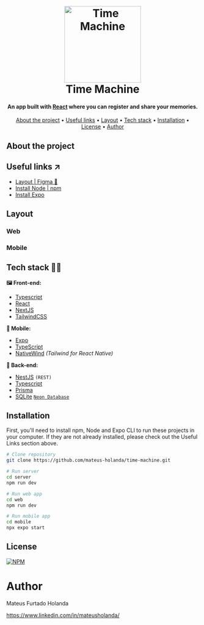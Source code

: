 <h1 align="center">
  <br>
  <img src="https://raw.githubusercontent.com/amitmerchant1990/electron-markdownify/master/app/img/markdownify.png" alt="Time Machine" width="200">
  <br>
  Time Machine
  <br>
</h1>

<h4 align="center">An app built with <a href="https://reactjs.org/" target="_blank">React</a> where you can register and share your memories.</h4>

<p align="center">
  <a href="#about-the-project">About the project</a> •
  <a href="#useful-links">Useful links</a> •
  <a href="#layout">Layout</a> •
  <a href="#tech-stack">Tech stack</a> •
  <a href="#installation">Installation</a> •
  <a href="#license">License</a> •
  <a href="#author">Author</a>
</p>

## About the project


## Useful links ↗

- [Layout | Figma 🎨](https://www.figma.com/file/KO52TD7MrBUxieuFwZOFok/Time-Machine-%E2%80%A2-Ignite?type=design&node-id=205%3A3&t=HZjOEHhCZYq5klUz-1)
- [Install Node | npm]()
- [Install Expo]()

## Layout

### Web

### Mobile

## Tech stack 🧑‍💻

**🖼️ Front-end:**

- [Typescript](https://github.com/microsoft/TypeScript)
- [React]()
- [NextJS]()
- [TailwindCSS]()

**📱 Mobile:**

- [Expo](https://github.com/expo/expo)
- [TypeScript](https://github.com/microsoft/TypeScript)
- [NativeWind](https://github.com/marklawlor/nativewind) _(Tailwind for React Native)_

**🕋 Back-end:**

- [NestJS](https://github.com/nestjs/nest) `(REST)`
- [Typescript](https://github.com/microsoft/TypeScript)
- [Prisma](https://github.com/prisma/prisma) 
- [SQLite]() [`Neon Database`](http://neon.tech/)

## Installation

First, you'll need to install npm, Node and Expo CLI to run these projects in your computer. If they are not already installed, please check out the Useful Links section above.

```bash
# Clone repository
git clone https://github.com/mateus-holanda/time-machine.git
```

```bash
# Run server
cd server
npm run dev
```

```bash
# Run web app
cd web
npm run dev
```

```bash
# Run mobile app
cd mobile
npx expo start
```
## License

[![NPM](https://img.shields.io/badge/license-MIT-green)](https://github.com/mateus-holanda/time-machine/blob/master/LICENSE)

# Author

Mateus Furtado Holanda

https://www.linkedin.com/in/mateusholanda/
